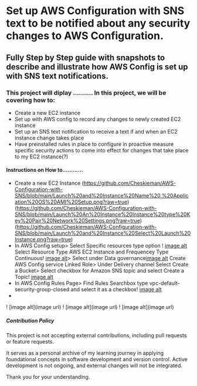 # Set up AWS Configuration with SNS text to be notified about any security changes to AWS Configuration.

## Fully Step by Step guide with snapshots to describe and illustrate how AWS Config is set up with SNS text notifications.

### This project will diplay .......... In this project, we will be covering how to:
* Create a new EC2 instance
* Set up with AWS config to record any changes to newly created EC2 instance
* Set up an SNS text notification to receive a text if and when an EC2 instance change takes place
* Have preinstalled rules in place to configure in proactive measure specific security actions to come into effect for changes that take place to my EC2 instance(?)

#### Instructions on How to............
* Create a new EC2 Instance (https://github.com/Cheskieman/AWS-Configuration-with-SNS/blob/main/Launch%20and%20Instance%20Name%20,%20Application%20OS%20AMI%20Setup.png?raw=true) (https://github.com/Cheskieman/AWS-Configuration-with-SNS/blob/main/Launch%20An%20Instance%20Instance%20type%20Key%20Pair%20Network%20Settings.png?raw=true)(https://github.com/Cheskieman/AWS-Configuration-with-SNS/blob/main/Launch%20and%20Instance%20Select%20Launch%20Instance.png?raw=true) 
* In AWS Config setup> Select Specific resources type option ! [image alt](https://github.com/Cheskieman/AWS-Configuration-with-SNS/blob/main/AWS%20CONFIG%20RECORDING%20Setting%20PAGE.png?raw=true) Select Resource Type AWS EC2 Instance and Frequencey Type Continuous! [image alt](https://github.com/Cheskieman/AWS-Configuration-with-SNS/blob/main/AWS%20Configuration%20Data%20Governace%20.png?raw=true)> Select under Data governance[image alt](https://github.com/Cheskieman/AWS-Configuration-with-SNS/blob/main/AWS%20Configuration%20Data%20Governace%20.png?raw=true) Create AWS Config service Linked Role> Under Delivery channel Select Create a Bucket> Select checkbox for Amazon SNS topic and select Create a Topic! [image alt](https://github.com/Cheskieman/AWS-Configuration-with-SNS/blob/main/AWS%20CONFIG%20DELIVERY%20ADDRESS%20AND%20SNS%20SETTING%20PAGE.png?raw=true)
* In AWS Config Rules Page> Find Rules Searchbox type vpc-default-security-group-closed and select it as a checkbox! [image alt]()
* 

! [image alt](image url)
! [image alt](image url)
! [image alt](image url)
##### Contribution Policy

This project is not accepting external contributions, including pull requests or feature requests.

It serves as a personal archive of my learning journey in applying foundational concepts in software development and version control. Active development is not ongoing, and external changes will not be integrated.

Thank you for your understanding.



